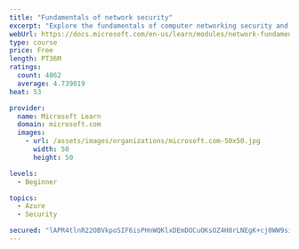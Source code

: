 ```yaml
---
title: "Fundamentals of network security"
excerpt: "Explore the fundamentals of computer networking security and monitoring."
webUrl: https://docs.microsoft.com/en-us/learn/modules/network-fundamentals-2/
type: course
price: Free
length: PT36M
ratings:
  count: 4862
  average: 4.739819
heat: 53

provider:
  name: Microsoft Learn
  domain: microsoft.com
  images:
    - url: /assets/images/organizations/microsoft.com-50x50.jpg
      width: 50
      height: 50

levels:
  - Beginner

topics:
  - Azure
  - Security

secured: "lAPR4tlnR22OBVkpoSIF6isPHnWQKlxDEmDOCuOKsOZ4H8rLNEgK+cj0WW9siYa0dkrS/lljYa37DgF9YYSEcd+cFlobKiK7ITDgcRGFvnUFZIHEWUqI3NMEeKvSUoguI9pvj4YH+YKAHwSrF76yZg/KMWGxJF9B/5PbzFs0iIKX1W2pXc6MSjiD3TlhwFE20xelMcoxUCMlIjqqoXWbDeWaIf+Gb8QahIMaJDMRvwLR4sal2UZO/AKF7SpsiizeGeM48KLhMRL+8RMsNnUh6qWgZO6gR6fVhKl+JGHMNYnIj9MrqVZVgepLAJeWRFPGeH85rR5rNXLc5U6gIDY4Lln+f9GHJgpflFSdHTaslDUz+b6KlO7VA/0sQVWcbpawqSpensX9pUWAxlRHu3QArQF0Sys/Yonfn4a4WdCN798=;6xL/vojQfCN6/W48DcNUOA=="
---
```


